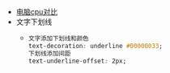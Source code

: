 - [电脑cpu对比](https://versus.com/cn/intel-core-i7-1165g7-vs-intel-core-i7-11800h)
- 文字下划线
	- ```css
	  文字添加下划线和颜色
	  text-decoration: underline #00000033;
	  下划线添加间距
	  text-underline-offset: 2px;
	  ```